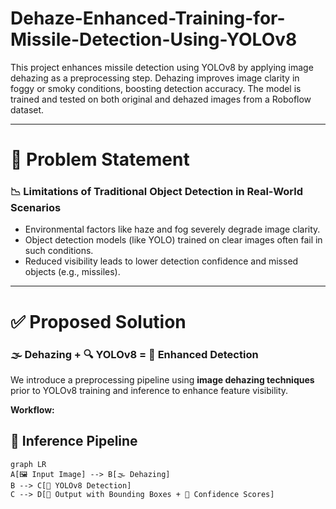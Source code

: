 # Dehaze-Enhanced-Training-for-Missile-Detection-Using-YOLOv8
This project enhances missile detection using YOLOv8 by applying image dehazing as a preprocessing step. Dehazing improves image clarity in foggy or smoky conditions, boosting detection accuracy. The model is trained and tested on both original and dehazed images from a Roboflow dataset.


---

# 🎯 Problem Statement

### 📉 Limitations of Traditional Object Detection in Real-World Scenarios
- Environmental factors like haze and fog severely degrade image clarity.
- Object detection models (like YOLO) trained on clear images often fail in such conditions.
- Reduced visibility leads to lower detection confidence and missed objects (e.g., missiles).

---

# ✅ Proposed Solution

### 🌫️ Dehazing + 🔍 YOLOv8 = 🎯 Enhanced Detection

We introduce a preprocessing pipeline using **image dehazing techniques** prior to YOLOv8 training and inference to enhance feature visibility.

**Workflow:**
## 🚀 Inference Pipeline

```mermaid
graph LR
A[🖼️ Input Image] --> B[🌫️ Dehazing]
B --> C[🧠 YOLOv8 Detection]
C --> D[🔲 Output with Bounding Boxes + 🎯 Confidence Scores]



